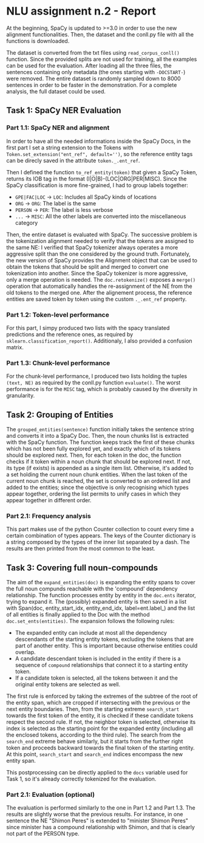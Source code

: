 # NLU assignment n.2 - Report
At the beginning, SpaCy is updated to >=3.0 in order to use the new alignment functionalities. Then, the dataset and the conll.py file with all the functions is downloaded.

The dataset is converted from the txt files using `read_corpus_conll()` function. Since the provided splits are not used for training, all the examples can be used for the evaluation. After loading all the three files, the sentences containing only metadata (the ones starting with `-DOCSTART-`) were removed. The entire dataset is randomly sampled down to 8000 sentences in order to be faster in the demonstration. For a complete analysis, the full dataset could be used.


## Task 1: SpaCy NER Evaluation

### Part 1.1: SpaCy NER and alignment
In order to have all the needed informations inside the SpaCy Docs, in the first part I set a string extension to the Tokens with `Token.set_extension("ent_ref", default='')`, so the reference entity tags can be direcly saved in the attribute `token._.ent_ref`.

Then I defined the function `to_ref_entity(token)` that given a SpaCy Token, returns its IOB tag in the format (I|O|B)-(LOC|ORG|PER|MISC). Since the SpaCy classification is more fine-grained, I had to group labels together:
- `GPE|FAC|LOC` -> `LOC`: Includes all SpaCy kinds of locations
- `ORG` -> `ORG`: The label is the same
- `PERSON` -> `PER`: The label is less verbose
- `...` -> `MISC`: All the other labels are converted into the miscellaneous category

Then, the entire dataset is evaluated with SpaCy. The successive problem is the tokenization alignment needed to verify that the tokens are assigned to the same NE: I verified that SpaCy tokenizer always operates a more aggressive split than the one considered by the ground truth. Fortunately, the new version of SpaCy provides the Alignment object that can be used to obtain the tokens that should be split and merged to convert one tokenization into another. Since the SpaCy tokenizer is more aggressive, only a merge operation is needed. The `doc.retokenize()` exposes a `merge()` operation that automatically handles the re-assignment of the NE from the old tokens to the merged one. After the alignement process, the reference entities are saved token by token using the custom `._.ent_ref` property.

### Part 1.2: Token-level performance
For this part, I simpy produced two lists with the spacy translated predictions and the reference ones, as required by `sklearn.classification_report()`. Additionaly, I also provided a confusion matrix.

### Part 1.3: Chunk-level performance
For the chunk-level performance, I produced two lists holding the tuples `(text, NE)` as required by the conll.py function `evaluate()`.
The worst performance is for the `MISC` tag, which is probably caused by the diversity in granularity.


## Task 2: Grouping of Entities
The `grouped_entities(sentence)` function initially takes the sentence string and converts it into a SpaCy Doc. Then, the noun chunks list is extracted with the SpaCy function.
The function keeps track the first of these chunks which has not been fully explored yet, and exactly which of its tokens should be explored next.
Then, for each token in the doc, the function checks if it token within a noun chunk that should be explored next. If not, its type (if exists) is appended as a single item list. Otherwise, it's added to a set holding the current noun chunk entities. When the last token of the current noun chunk is reached, the set is converted to an ordered list and added to the entities; since the objective is only recognising which types appear together, ordering the list permits to unify cases in which they appear together in different order.

### Part 2.1: Frequency analysis
This part makes use of the python Counter collection to count every time a certain combination of types appears. The keys of the Counter dictionary is a string composed by the types of the inner list separated by a dash. The results are then printed from the most common to the least.


## Task 3: Covering full noun-compounds
The aim of the `expand_entities(doc)` is expanding the entity spans to cover the full noun compunds reachable with the 'compound' dependency relationship.
The function processes entity by entity in the `doc.ents` iterator, trying to expand it. 
The (possibly) expanded entity is then saved in a list with Span(doc, entity_start_idx, entity_end_idx, label=ent.label_) and the list of all entities is finally applied to the Doc with the method `doc.set_ents(entities)`.
The expansion follows the following rules: 
- The expanded entity can include at most all the dependency descendants of the starting entity tokens, excluding the tokens that are part of another entity. This is important because otherwise entities could overlap.
- A candidate descendant token is included in the entity if there is a sequence of `compound` relationships that connect it to a starting entity token.
- If a candidate token is selected, all the tokens between it and the original entity tokens are selected as well.

The first rule is enforced by taking the extremes of the subtree of the root of the entity span, which are cropped if intersecting with the previous or the next entity boundaries. 
Then, from the starting extreme `search_start` towards the first token of the entity, it is checked if these candidate tokens respect the second rule. If not, the neighbor token is selected, otherwise its index is selected as the starting point for the expanded entity (including all the enclosed tokens, according to the third rule).
The search from the `search_end` extreme behave similarly, but it starts from the further right token and proceeds backward towards the final token of the starting entity.
At this point, `search_start` and `search_end` indices encompass the new entity span.

This postprocessing can be directly applied to the `docs` variable used for Task 1, so it's already correctly tokenized for the evaluation.

### Part 2.1: Evaluation (optional)
The evaluation is performed similarly to the one in Part 1.2 and Part 1.3. The results are slightly worse that the previous results. For instance, in one sentence the NE "Shimon Peres" is extended to "minister Shimon Peres" since minister has a compound relationship with Shimon, and that is clearly not part of the PERSON type.
